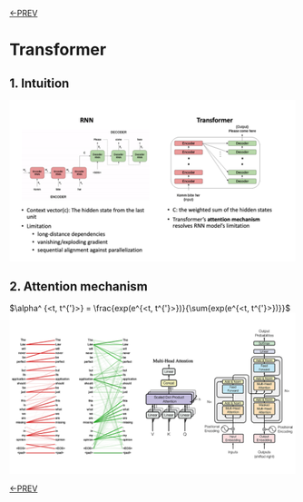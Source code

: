 [<-PREV](lecturenote.md)

# Transformer 

## 1. Intuition
![image](images/image1.png)

## 2. Attention mechanism

$\alpha^ {<t, t^{'}>} =  \frac{exp(e^{<t, t^{'}>})}{\sum{exp(e^{<t, t^{'}>})}}$
![image](images/image2.png)


[<-PREV](lecturenote.md)
